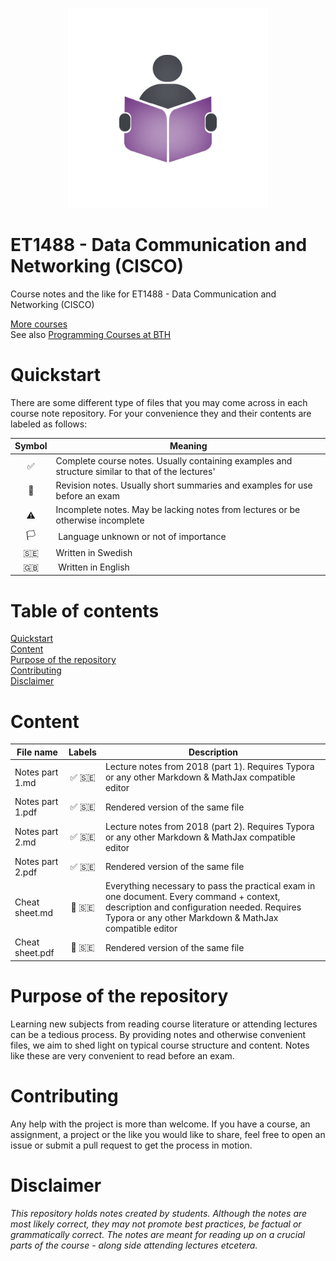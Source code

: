 <p align="center">
  <img alt="Logo" src="https://github.com/CourseNotesBTH/ET1488/raw/master/logo.png">
</p>

ET1488 - Data Communication and Networking (CISCO)
======

Course notes and the like for ET1488 - Data Communication and Networking (CISCO)

[More courses](https://github.com/CourseNotesBTH) <br />
See also [Programming Courses at BTH](https://github.com/ProgrammingCoursesBTH)

# Quickstart
<a name="quickstart"></a>

There are some different type of files that you may come across in each course note repository. For your convenience they and their contents are labeled as follows:

| Symbol | Meaning |
| :----: | ------- |
| ✅  | Complete course notes. Usually containing examples and structure similar to that of the lectures' |
| 📝 | Revision notes. Usually short summaries and examples for use before an exam |
| ⚠️ | Incomplete notes. May be lacking notes from lectures or be otherwise incomplete |
| 🏳️ | Language unknown or not of importance |
| 🇸🇪 | Written in Swedish |
| 🇬🇧 | Written in English |

# Table of contents

[Quickstart](#quickstart)<br/>
[Content]("#content")<br />
[Purpose of the repository]("#purpose")<br />
[Contributing](#contributing)<br/>
[Disclaimer](#disclaimer)

# Content
<a name="content"></a>

| File name | Labels | Description |
| --------- | :----: | ----------- |
| Notes part 1.md | ✅  🇸🇪  | Lecture notes from 2018 (part 1). Requires Typora or any other Markdown & MathJax compatible editor |
| Notes part 1.pdf | ✅  🇸🇪  | Rendered version of the same file |
| Notes part 2.md | ✅  🇸🇪  | Lecture notes from 2018 (part 2). Requires Typora or any other Markdown & MathJax compatible editor |
| Notes part 2.pdf | ✅  🇸🇪  | Rendered version of the same file |
| Cheat sheet.md | 📝  🇸🇪 | Everything necessary to pass the practical exam in one document. Every command + context, description and configuration needed. Requires Typora or any other Markdown & MathJax compatible editor |
| Cheat sheet.pdf | 📝  🇸🇪 | Rendered version of the same file |

# Purpose of the repository
<a name="purpose"></a>

Learning new subjects from reading course literature or attending lectures can be a tedious process. By providing notes and otherwise convenient files, we aim to shed light on typical course structure and content. Notes like these are very convenient to read before an exam.

# Contributing
<a name="contributing"></a>

Any help with the project is more than welcome. If you have a course, an assignment, a project or the like you would like to share, feel free to open an issue or submit a pull request to get the process in motion.

# Disclaimer
<a name="disclaimer"></a>

_This repository holds notes created by students. Although the notes are most likely correct, they may not promote best practices, be factual or grammatically correct. The notes are meant for reading up on a crucial parts of the course - along side attending lectures etcetera._
